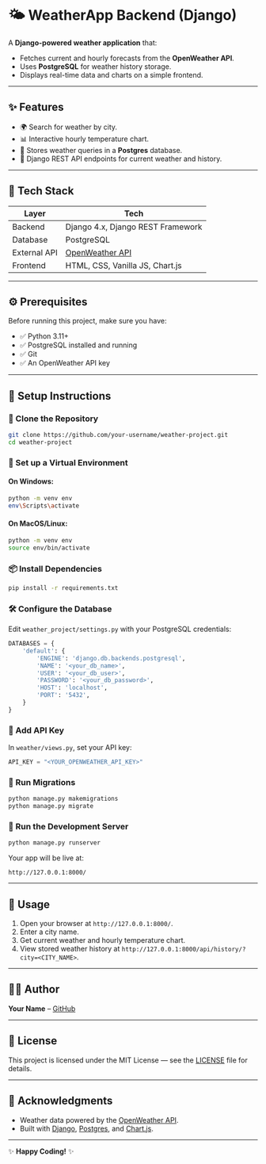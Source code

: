 # 🌤️ WeatherApp Backend (Django)

A **Django-powered weather application** that:
- Fetches current and hourly forecasts from the **OpenWeather API**.
- Uses **PostgreSQL** for weather history storage.
- Displays real-time data and charts on a simple frontend.

---

## ✨ Features
- 🌍 Search for weather by city.
- 📊 Interactive hourly temperature chart.
- 💾 Stores weather queries in a **Postgres** database.
- 🧭 Django REST API endpoints for current weather and history.

---

## 🧰 Tech Stack
| Layer        | Tech                                              |
|--------------|--------------------------------------------------|
| Backend      | Django 4.x, Django REST Framework                |
| Database     | PostgreSQL                                       |
| External API | [OpenWeather API](https://openweathermap.org/)   |
| Frontend     | HTML, CSS, Vanilla JS, Chart.js                  |

---

## ⚙️ Prerequisites
Before running this project, make sure you have:
- ✅ Python 3.11+
- ✅ PostgreSQL installed and running
- ✅ Git
- ✅ An OpenWeather API key

---

## 🔧 Setup Instructions

### 📂 Clone the Repository
```bash
git clone https://github.com/your-username/weather-project.git
cd weather-project
```

### 🐍 Set up a Virtual Environment
#### On Windows:
```bash
python -m venv env
env\Scripts\activate
```
#### On MacOS/Linux:
```bash
python -m venv env
source env/bin/activate
```

### 📦 Install Dependencies
```bash
pip install -r requirements.txt
```

### 🛠️ Configure the Database
Edit `weather_project/settings.py` with your PostgreSQL credentials:
```python
DATABASES = {
    'default': {
        'ENGINE': 'django.db.backends.postgresql',
        'NAME': '<your_db_name>',
        'USER': '<your_db_user>',
        'PASSWORD': '<your_db_password>',
        'HOST': 'localhost',
        'PORT': '5432',
    }
}
```

### 🔑 Add API Key
In `weather/views.py`, set your API key:
```python
API_KEY = "<YOUR_OPENWEATHER_API_KEY>"
```

### 🧪 Run Migrations
```bash
python manage.py makemigrations
python manage.py migrate
```

### 🚀 Run the Development Server
```bash
python manage.py runserver
```
Your app will be live at:
```
http://127.0.0.1:8000/
```

---

## 🧭 Usage
1. Open your browser at `http://127.0.0.1:8000/`.
2. Enter a city name.
3. Get current weather and hourly temperature chart.
4. View stored weather history at `http://127.0.0.1:8000/api/history/?city=<CITY_NAME>`.

---

## 🧑‍💻 Author
**Your Name** – [GitHub](https://github.com/your-username)

---

## 📝 License
This project is licensed under the MIT License — see the [LICENSE](LICENSE) file for details.

---

## 💬 Acknowledgments
- Weather data powered by the [OpenWeather API](https://openweathermap.org/).
- Built with [Django](https://www.djangoproject.com/), [Postgres](https://www.postgresql.org/), and [Chart.js](https://www.chartjs.org/).

---

✨ **Happy Coding!** ✨

